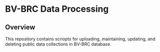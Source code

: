 # BV-BRC Data Processing

## Overview

This repository contains scriopts for uploading, maintaining, updating, and deleting public data collections in BV-BRC database. 
